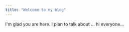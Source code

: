 ```yaml
---
title: "Welcome to my blog"
---
```


I'm glad you are here. I plan to talk about ...
hi everyone...
